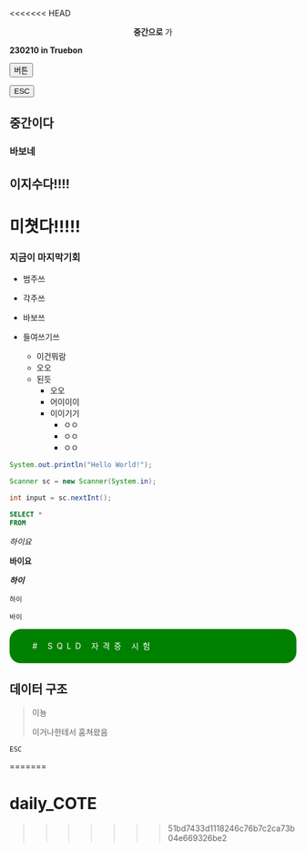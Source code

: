 <<<<<<< HEAD
<p align="center"><b>중간으로</b> 가</p>

<b> 230210 in Truebon </b>

<button>버튼</button>

<button>ESC</button>





##  중간이다

###  바보네



##  이지수다!!!!

#  미쳣다!!!!!

###  지금이 마지막기회



* 범주쓰



*  각주쓰
*  바보쓰
* 들여쓰기쓰
  * 이건뭐람
  * 오오
  * 된듯
    * 오오
    * 어이이이
    * 이이기기
      * ㅇㅇ
      * ㅇㅇ
      * ㅇㅇ




``` java
System.out.println("Hello World!");

Scanner sc = new Scanner(System.in);

int input = sc.nextInt();
```





```sql
SELECT *
FROM 
```

*하이요*

**바이요**

***하이***

`하이`

``바이``

<p style="letter-spacing: 7px; height: 60px; background: green; color: #fff; line-height: 60px; padding-left: 40px; border-radius: 20px;">#  SQLD 자격증 시험</p>


















  ##  데이터 구조

> 이뇽
>
> 이거나한테서 훔쳐왔음





`ESC`



=======
# daily_COTE
>>>>>>> 51bd7433d1118246c76b7c2ca73b04e669326be2
